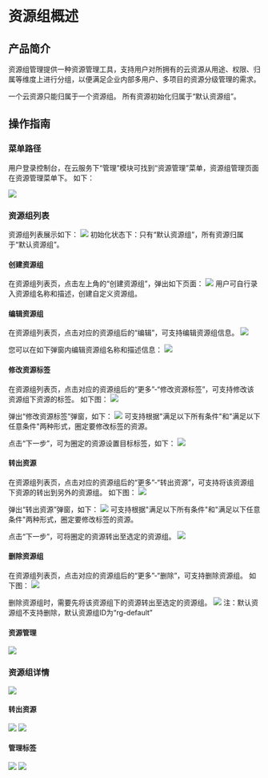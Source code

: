 # 资源组概述
## 产品简介

资源组管理提供一种资源管理工具，支持用户对所拥有的云资源从用途、权限、归属等维度上进行分组，以便满足企业内部多用户、多项目的资源分级管理的需求。

一个云资源只能归属于一个资源组。 所有资源初始化归属于“默认资源组”。

## 操作指南

### 菜单路径
用户登录控制台，在云服务下“管理”模块可找到“资源管理”菜单，资源组管理页面在资源管理菜单下。
如下：

![](https://github.com/jdcloudcom/cn/blob/wangxiaguang1116/image/resourcegroup/1-road.png)

### 资源组列表

资源组列表展示如下：
![](https://github.com/jdcloudcom/cn/blob/wangxiaguang1116/image/resourcegroup/2-list.png)
初始化状态下：只有“默认资源组”，所有资源归属于“默认资源组”。

#### 创建资源组

在资源组列表页，点击左上角的“创建资源组”，弹出如下页面：
![](https://github.com/jdcloudcom/cn/blob/wangxiaguang1116/image/resourcegroup/3-create.png)
用户可自行录入资源组名称和描述，创建自定义资源组。

#### 编辑资源组

在资源组列表页，点击对应的资源组后的“编辑”，可支持编辑资源组信息。
![](https://github.com/jdcloudcom/cn/blob/wangxiaguang1116/image/resourcegroup/4-edit.png)

您可以在如下弹窗内编辑资源组名称和描述信息：
![](https://github.com/jdcloudcom/cn/blob/wangxiaguang1116/image/resourcegroup/4-edit2.png)

#### 修改资源标签

在资源组列表页，点击对应的资源组后的“更多”-“修改资源标签”，可支持修改该资源组下资源的标签。
如下图：
![](https://github.com/jdcloudcom/cn/blob/wangxiaguang1116/image/resourcegroup/6-modify%20label1.png)

弹出“修改资源标签”弹窗，如下：
![](https://github.com/jdcloudcom/cn/blob/wangxiaguang1116/image/resourcegroup/6-modify%20label2.png)
可支持根据"满足以下所有条件"和"满足以下任意条件"两种形式，圈定要修改标签的资源。

点击“下一步”，可为圈定的资源设置目标标签，如下：
![](https://github.com/jdcloudcom/cn/blob/wangxiaguang1116/image/resourcegroup/6-modify%20labeil3.png)


#### 转出资源

在资源组列表页，点击对应的资源组后的“更多”-“转出资源”，可支持将该资源组下资源的转出到另外的资源组。
如下图：
![](https://github.com/jdcloudcom/cn/blob/wangxiaguang1116/image/resourcegroup/6-modify%20label1.png)

弹出“转出资源”弹窗，如下：
![](https://github.com/jdcloudcom/cn/blob/wangxiaguang1116/image/resourcegroup/7-out1.png)
可支持根据"满足以下所有条件"和"满足以下任意条件"两种形式，圈定要修改标签的资源。

点击“下一步”，可将圈定的资源转出至选定的资源组。
![](https://github.com/jdcloudcom/cn/blob/wangxiaguang1116/image/resourcegroup/7out2.png)


#### 删除资源组

在资源组列表页，点击对应的资源组后的“更多”-“删除”，可支持删除资源组。
如下图：
![](https://github.com/jdcloudcom/cn/blob/wangxiaguang1116/image/resourcegroup/6-modify%20label1.png)

删除资源组时，需要先将该资源组下的资源转出至选定的资源组。
![](https://github.com/jdcloudcom/cn/blob/wangxiaguang1116/image/resourcegroup/8-delete.png)
注：默认资源组不支持删除，默认资源组ID为“rg-default”


#### 资源管理

![](https://github.com/jdcloudcom/cn/blob/wangxiaguang1116/image/resourcegroup/5-manage.png)


### 资源组详情

![](https://github.com/jdcloudcom/cn/blob/wangxiaguang1116/image/resourcegroup/9-detail.png)


#### 转出资源

![](https://github.com/jdcloudcom/cn/blob/wangxiaguang1116/image/resourcegroup/10-out1.png)
![](https://github.com/jdcloudcom/cn/blob/wangxiaguang1116/image/resourcegroup/10-out2.png)

#### 管理标签

![](https://github.com/jdcloudcom/cn/blob/wangxiaguang1116/image/resourcegroup/11-manage%20label1.png)
![](https://github.com/jdcloudcom/cn/blob/wangxiaguang1116/image/resourcegroup/11-manage%20label2.png)

